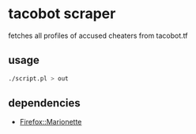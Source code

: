 # tacobot scraper

fetches all profiles of accused cheaters from tacobot.tf

## usage 

```sh
./script.pl > out
```

## dependencies

- [Firefox::Marionette](https://metacpan.org/pod/Firefox::Marionette)
